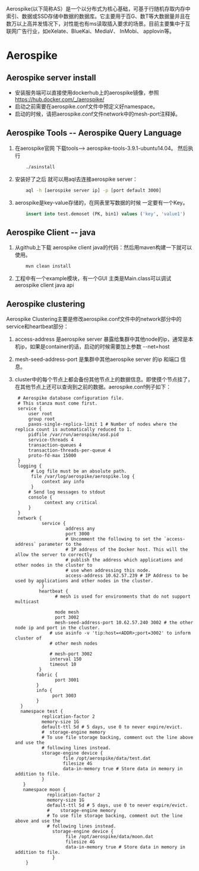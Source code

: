 
Aerospike(以下简称AS）是一个以分布式为核心基础，可基于行随机存取内存中索引、数据或SSD存储中数据的数据库。它主要用于百G、数T等大数据量并且在数万以上高并发情况下，对性能也有ms读取插入要求的场景。目前主要集中于互联网广告行业，如eXelate、BlueKai、MediaV、 InMobi、 applovin等。

# Aerospike

## Aerospike server install

- 安装服务端可以直接使用dockerhub上的aerospike镜像，参照  https://hub.docker.com/_/aerospike/
- 启动之前需要在aerospike.conf文件中预定义好namespace。
- 启动的时候，请把aerospike.conf文件network中的mesh-port注释掉。

## Aerospike Tools -- Aerospike Query Language 

1. 在aerospike官网 下载tools--> aerospike-tools-3.9.1-ubuntu14.04。 然后执行  
    
    ```bash
        ./asinstall
    ```
2. 安装好了之后 就可以用aql去连接aerospike server：

    ```bash
        aql -h [aerospike server ip] -p [port default 3000]
    ```

3. aerospike是key-value存储的，在网表里写数据的时候 一定要有一个Key。

    ```sql
        insert into test.demoset (PK, bin1) values ('key', 'value1')
    ```

## Aerospike Client -- java

1. 从github上下载 aerospike client java的代码：然后用maven构建一下就可以使用。

    ```bash
        mvn clean install
    ```

2. 工程中有一个example模块，有一个GUI 主类是Main.class可以调试 aerospike client java api

## Aerospike clustering

Aerospike Clustering主要是修改aerospike.conf文件中的network部分中的service和heartbeat部分：

1. access-address 是aerospike server 暴露给集群中其他node的ip，通常是本机ip，如果是container的话，启动的时候需要加上参数 --net=host

2. mesh-seed-address-port 是集群中其他aerospike server 的ip 和端口 信息。

3. cluster中的每个节点上都会备份其他节点上的数据信息。即使摸个节点挂了，在其他节点上还可以查询到之前的数据。aerospike.conf例子如下：
    
        # Aerospike database configuration file.
        # This stanza must come first.
        service {
	        user root
	        group root
	        paxos-single-replica-limit 1 # Number of nodes where the replica count is automatically reduced to 1.
	        pidfile /var/run/aerospike/asd.pid
	        service-threads 4
	        transaction-queues 4
	        transaction-threads-per-queue 4
	        proto-fd-max 15000
        }
        logging {
	         # Log file must be an absolute path.
	         file /var/log/aerospike/aerospike.log {
		         context any info
	         }
	        # Send log messages to stdout
	        console {
		          context any critical
	        }
        }
        network {
	             service {
		                  address any
		                  port 3000
		                  # Uncomment the following to set the `access-address` parameter to the
		                  # IP address of the Docker host. This will the allow the server to correctly
		                  # publish the address which applications and other nodes in the cluster to
		                  # use when addressing this node.
		                  access-address 10.62.57.239 # IP Address to be used by applications and other nodes in the cluster.
	             }
	            heartbeat {
		              # mesh is used for environments that do not support multicast
		
		              mode mesh
		              port 3002
                      mesh-seed-address-port 10.62.57.240 3002 # the other node ip and port in the cluster.
		            # use asinfo -v 'tip:host=<ADDR>;port=3002' to inform cluster of
		            # other mesh nodes
		
		            # mesh-port 3002
		            interval 150
		            timeout 10
	            }
	           fabric {
		              port 3001
	           }
	           info {
		             port 3003
	           }
         }
         namespace test {
	             replication-factor 2
	             memory-size 1G
	             default-ttl 5d # 5 days, use 0 to never expire/evict.
	             #	storage-engine memory
	             # To use file storage backing, comment out the line above and use the
	             # following lines instead.
	             storage-engine device {
		                 file /opt/aerospike/data/test.dat
		                 filesize 4G
		                 data-in-memory true # Store data in memory in addition to file.
	             }
          }
          namespace moon {
	               replication-factor 2
	               memory-size 1G
	               default-ttl 5d # 5 days, use 0 to never expire/evict.
	               #	storage-engine memory
	               # To use file storage backing, comment out the line above and use the
	               # following lines instead.
 	                 storage-engine device {
	         	          file /opt/aerospike/data/moon.dat
		                  filesize 4G
		                  data-in-memory true # Store data in memory in addition to file.
	                 }
           }
